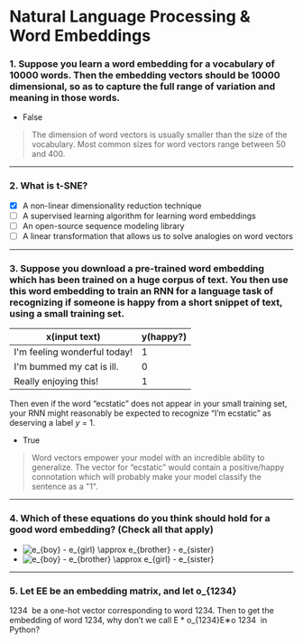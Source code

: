 # Natural Language Processing & Word Embeddings

### 1. Suppose you learn a word embedding for a vocabulary of 10000 words. Then the embedding vectors should be 10000 dimensional, so as to capture the full range of variation and meaning in those words.
- False
> The dimension of word vectors is usually smaller than the size of the vocabulary. Most common sizes for word vectors range between 50 and 400. 
---

### 2. What is t-SNE?
- [x] A non-linear dimensionality reduction technique
- [ ] A supervised learning algorithm for learning word embeddings
- [ ] An open-source sequence modeling library
- [ ] A linear transformation that allows us to solve analogies on word vectors
---

### 3. Suppose you download a pre-trained word embedding which has been trained on a huge corpus of text. You then use this word embedding to train an RNN for a language task of recognizing if someone is happy from a short snippet of text, using a small training set.
x(input text) | y(happy?)
---|---
I'm feeling wonderful today! | 1
I'm bummed my cat is ill. | 0
Really enjoying this! | 1

Then even if the word “ecstatic” does not appear in your small training set, your RNN might reasonably be expected to recognize “I’m ecstatic” as deserving a label _y_ = 1.
- True
> Word vectors empower your model with an incredible ability to generalize. The vector for “ecstatic” would contain a positive/happy connotation which will probably make your model classify the sentence as a "1".
---

### 4. Which of these equations do you think should hold for a good word embedding? (Check all that apply) 
- <img src="https://latex.codecogs.com/svg.image?e_{boy}&space;-&space;e_{girl}&space;\approx&space;e_{brother}&space;-&space;e_{sister}" title="e_{boy} - e_{girl} \approx e_{brother} - e_{sister}" />
- <img src="https://latex.codecogs.com/svg.image?e_{boy}&space;-&space;e_{brother}&space;\approx&space;e_{girl}&space;-&space;e_{sister}" title="e_{boy} - e_{brother} \approx e_{girl} - e_{sister}" />
---

### 5. Let EE be an embedding matrix, and let o_{1234}
1234
​
  be a one-hot vector corresponding to word 1234. Then to get the embedding of word 1234, why don’t we call E * o_{1234}E∗o 
1234
​
  in Python?





